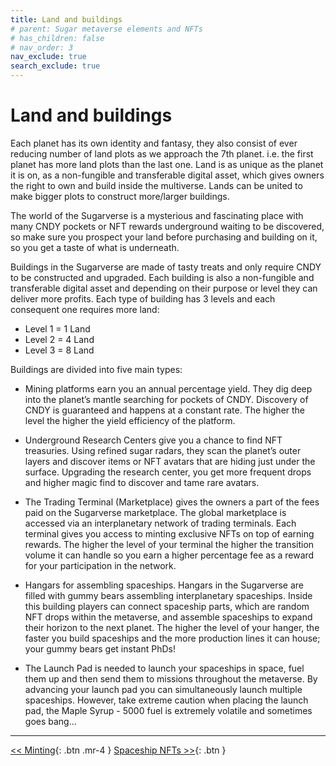 ```yaml
---
title: Land and buildings
# parent: Sugar metaverse elements and NFTs
# has_children: false
# nav_order: 3
nav_exclude: true
search_exclude: true
---
```


# Land and buildings

Each planet has its own identity and fantasy, they also consist of ever reducing number of land plots as we approach the 7th planet. i.e. the first planet has more land plots than the last one.  Land is as unique as the planet it is on, as a non-fungible and transferable digital asset, which gives owners the right to own and build inside the multiverse. Lands can be united to make bigger plots to construct more/larger buildings.

The world of the Sugarverse is a mysterious and fascinating place with many CNDY pockets or NFT rewards underground waiting to be discovered, so make sure you prospect your land before purchasing and building on it, so you get a taste of what is underneath.

Buildings in the Sugarverse are made of tasty treats and only require CNDY to be constructed and upgraded. Each building is also a non-fungible and transferable digital asset and depending on their purpose or level they can deliver more profits.  Each type of building has 3 levels and each consequent one requires more land:

- Level 1 = 1 Land
- Level 2 = 4 Land
- Level 3 = 8 Land

Buildings are divided into five main types:

- Mining platforms earn you an annual percentage yield. They dig deep into the planet’s mantle searching for pockets of CNDY. Discovery of CNDY is guaranteed and happens at a constant rate.  The higher the level the higher the yield efficiency of the platform.

- Underground Research Centers give you a chance to find NFT treasuries. Using refined sugar radars, they scan the planet’s outer layers and discover items or NFT avatars that are hiding just under the surface.  Upgrading the research center, you get more frequent drops and higher magic find to discover and tame rare avatars.

- The Trading Terminal (Marketplace) gives the owners a part of the fees paid on the Sugarverse marketplace. The global marketplace is accessed via an interplanetary network of trading terminals. Each terminal gives you access to minting exclusive NFTs on top of earning rewards. The higher the level of your terminal the higher the transition volume it can handle so you earn a higher percentage fee as a reward for your participation in the network.

- Hangars for assembling spaceships. Hangars in the Sugarverse are filled with gummy bears assembling interplanetary spaceships. Inside this building players can connect spaceship parts, which are random NFT drops within the metaverse, and assemble spaceships to expand their horizon to the next planet. The higher the level of your hanger, the faster you build spaceships and the more production lines it can house; your gummy bears get instant PhDs!

- The Launch Pad is needed to launch your spaceships in space, fuel them up and then send them to missions throughout the metaverse. By advancing your launch pad you can simultaneously launch multiple spaceships. However, take extreme caution when placing the launch pad, the Maple Syrup - 5000 fuel is extremely volatile and sometimes goes bang…

---

[<< Minting](https://sugarverse.github.io/3_2_minting.html){: .btn .mr-4 }
[Spaceship NFTs >>](https://sugarverse.github.io/3_4_spaceships.html){: .btn }
